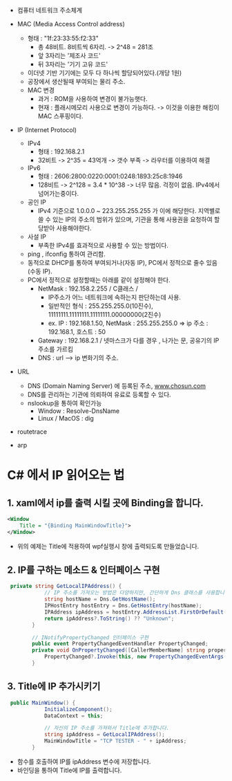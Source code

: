 * 컴퓨터 네트워크 주소체계

* MAC (Media Access Control address)
   * 형태 : "1f:23:33:55:f2:33" 
        * 총 48비트. 8비트씩 6자리. -> 2^48 = 281조
        * 앞 3자리는 '제조사 코드'
        * 뒤 3자리는 '기기 고유 코드' 
   * 이더넷 기반 기기에는 모두 다 하나씩 할당되어있다.(개당 1원)
   * 공장에서 생산될때 부여되는 물리 주소. 
   * MAC 변경
        * 과거 : ROM을 사용하여 변경이 불가능햇다.
        * 현재 : 플래시메모리 사용으로 변경이 가능하다. -> 이것을 이용한 해킹이 MAC 스푸핑이다.
* IP (Internet Protocol)
    * IPv4 
        * 형태 : 192.168.2.1
        * 32비트 -> 2^35 = 43억개 -> 갯수 부족 -> 라우터를 이용하여 해결
    * IPv6 
        * 형태 : 2606:2800:0220:0001:0248:1893:25c8:1946
        * 128비트 -> 2^128 = 3.4 * 10^38 -> 너무 많음. 걱정이 없음. IPv4에서 넘어가는중이다.
    * 공인 IP
        * IPv4 기준으로 1.0.0.0 ~ 223.255.255.255 가 이에 해당한다. 지역별로 쓸 수 있는 IP의 주소의 범위가 있으며, 기관을 통해 사용권을 요청하여 할당받아 사용해야한다.
    * 사설 IP
        * 부족한 IPv4를 효과적으로 사용할 수 있는 방법이다. 
    * ping , ifconfig 통하여 관리함.
    * 동적으로 DHCP를 통하여 부여되거나(자동 IP), PC에서 정적으로 줄수 있음(수동 IP).
    * PC에서 정적으로 설정할때는 아래를 같이 설정해야 한다.
        * NetMask : 192.158.2.255 / C클래스 / 
            * IP주소가 어느 네트워크에 속하는지 판단하는데 사용.
            * 일반적인 형식 : 255.255.255.0(10진수), 11111111.11111111.11111111.00000000(2진수)
            * ex. IP : 192.168.1.50, NetMask : 255.255.255.0 => ip 주소 : 192.168.1, 호스트 : 50
        * Gateway :  192.168.2.1 / 넷마스크가 다를 경우 , 나가는 문,  공유기의 IP 주소를 가르킴
        * DNS : url --> ip 변화기의 주소.
* URL 
    * DNS (Domain Naming Server) 에 등록된 주소, www.chosun.com
    * DNS를 관리하는 기관에 의뢰하여 유료로 등록할 수 있다.
    * nslookup을 통하여 확인가능
        * Window : Resolve-DnsName
        * Linux / MacOS : dig

* routetrace
* arp 

# C# 에서 IP 읽어오는 법

## 1. xaml에서 ip를 출력 시킬 곳에 Binding을 합니다.

```xml
<Window
    Title = "{Binding MainWindowTitle}">
</Window>
```

* 위의 예제는 Title에 적용하여 wpf실행시 창에 출력되도록 만들었습니다.

## 2. IP를 구하는 메소드 & 인터페이스 구현

```cs
 private string GetLocalIPAddress() {
            // IP 주소를 가져오는 방법은 다양하지만, 간단하게 Dns 클래스를 사용합니다.
            string hostName = Dns.GetHostName();
            IPHostEntry hostEntry = Dns.GetHostEntry(hostName);
            IPAddress ipAddress = hostEntry.AddressList.FirstOrDefault(ip => ip.AddressFamily == System.Net.Sockets.AddressFamily.InterNetwork);
            return ipAddress?.ToString() ?? "Unknown";
        }

        // INotifyPropertyChanged 인터페이스 구현
        public event PropertyChangedEventHandler PropertyChanged;
        private void OnPropertyChanged([CallerMemberName] string propertyName = null) {
            PropertyChanged?.Invoke(this, new PropertyChangedEventArgs(propertyName));
        }
```

## 3. Title에 IP 추가시키기

```cs
 public MainWindow() {
            InitializeComponent();
            DataContext = this;

            // 자신의 IP 주소를 가져와서 Title에 추가합니다.
            string ipAddress = GetLocalIPAddress();
            MainWindowTitle = "TCP TESTER - " + ipAddress;
        }
```

+ 함수를 호출하여 IP를 ipAddress 변수에 저장합니다.
+ 바인딩을 통하여 Title에 IP를 출력합니다.

